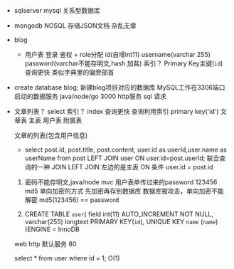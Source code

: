 - sqlserver mysql 关系型数据库
- mongodb NOSQL 存储JSON文档 杂乱无章

- blog 
    - 用户表
        登录 鉴权 + role分配
        id(自增int11) username(varchar 255) password(varchar不能存明文,hash 加盐)
        索引？ Primary Key主键(`id`) 查询更快 类似字典里的偏旁部首


- create database blog; 新建blog项目对应的数据库
    MySQL工作在3306端口 启动的数据服务
    java/node/go 3000 http服务 sql 请求

- 文章列表？ select 索引？ index 查询更快 查询利用索引
    primary key('id')
    文章表 主表
    用户表 附属表

    文章的列表(包含用户信息)
    - select post.id, post.title, post.content, user.id as userId,user.name as userName  from post LEFT JOIN user ON user.id=post.userId;
    联合查询的一种  JOIN 
    LEFT JOIN   左边的是主表 
    ON  条件  user.id = post.id  
    
    1. 密码不能存明文,java/node mvc 用户表单传过来的password 123456
    md5 单向加密的方式 先加密再存到数据库
        数据库被攻击，单向加密不能解密
        md5(123456) == password

    2. CREATE TABLE `user`(
        field int(11) AUTO_INCREMENT NOT NULL,
            varchar(255)
            longtext
        PRIMARY KEY(`id`),
        UNIQUE KEY `name` (`name`)
    )ENGINE = InnoDB

    web http 默认服务 80

    select * from user where id = 1; O(1)